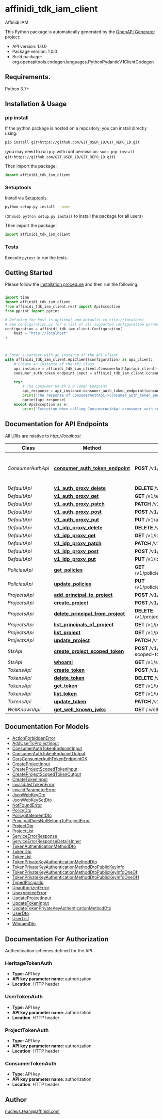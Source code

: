 # affinidi_tdk_iam_client

Affinidi IAM

This Python package is automatically generated by the [OpenAPI Generator](https://openapi-generator.tech) project:

- API version: 1.0.0
- Package version: 1.0.0
- Build package: org.openapitools.codegen.languages.PythonPydanticV1ClientCodegen

## Requirements.

Python 3.7+

## Installation & Usage

### pip install

If the python package is hosted on a repository, you can install directly using:

```sh
pip install git+https://github.com/GIT_USER_ID/GIT_REPO_ID.git
```

(you may need to run `pip` with root permission: `sudo pip install git+https://github.com/GIT_USER_ID/GIT_REPO_ID.git`)

Then import the package:

```python
import affinidi_tdk_iam_client
```

### Setuptools

Install via [Setuptools](http://pypi.python.org/pypi/setuptools).

```sh
python setup.py install --user
```

(or `sudo python setup.py install` to install the package for all users)

Then import the package:

```python
import affinidi_tdk_iam_client
```

### Tests

Execute `pytest` to run the tests.

## Getting Started

Please follow the [installation procedure](#installation--usage) and then run the following:

```python

import time
import affinidi_tdk_iam_client
from affinidi_tdk_iam_client.rest import ApiException
from pprint import pprint

# Defining the host is optional and defaults to http://localhost
# See configuration.py for a list of all supported configuration parameters.
configuration = affinidi_tdk_iam_client.Configuration(
    host = "http://localhost"
)



# Enter a context with an instance of the API client
with affinidi_tdk_iam_client.ApiClient(configuration) as api_client:
    # Create an instance of the API class
    api_instance = affinidi_tdk_iam_client.ConsumerAuthApi(api_client)
    consumer_auth_token_endpoint_input = affinidi_tdk_iam_client.ConsumerAuthTokenEndpointInput() # ConsumerAuthTokenEndpointInput | ConsumerAuthTokenEndpoint

    try:
        # The Consumer OAuth 2.0 Token Endpoint
        api_response = api_instance.consumer_auth_token_endpoint(consumer_auth_token_endpoint_input)
        print("The response of ConsumerAuthApi->consumer_auth_token_endpoint:\n")
        pprint(api_response)
    except ApiException as e:
        print("Exception when calling ConsumerAuthApi->consumer_auth_token_endpoint: %s\n" % e)

```

## Documentation for API Endpoints

All URIs are relative to _http://localhost_

| Class             | Method                                                                                   | HTTP request                                     | Description                           |
| ----------------- | ---------------------------------------------------------------------------------------- | ------------------------------------------------ | ------------------------------------- |
| _ConsumerAuthApi_ | [**consumer_auth_token_endpoint**](docs/ConsumerAuthApi.md#consumer_auth_token_endpoint) | **POST** /v1/consumer/oauth2/token               | The Consumer OAuth 2.0 Token Endpoint |
| _DefaultApi_      | [**v1_auth_proxy_delete**](docs/DefaultApi.md#v1_auth_proxy_delete)                      | **DELETE** /v1/auth/{proxy+}                     |
| _DefaultApi_      | [**v1_auth_proxy_get**](docs/DefaultApi.md#v1_auth_proxy_get)                            | **GET** /v1/auth/{proxy+}                        |
| _DefaultApi_      | [**v1_auth_proxy_patch**](docs/DefaultApi.md#v1_auth_proxy_patch)                        | **PATCH** /v1/auth/{proxy+}                      |
| _DefaultApi_      | [**v1_auth_proxy_post**](docs/DefaultApi.md#v1_auth_proxy_post)                          | **POST** /v1/auth/{proxy+}                       |
| _DefaultApi_      | [**v1_auth_proxy_put**](docs/DefaultApi.md#v1_auth_proxy_put)                            | **PUT** /v1/auth/{proxy+}                        |
| _DefaultApi_      | [**v1_idp_proxy_delete**](docs/DefaultApi.md#v1_idp_proxy_delete)                        | **DELETE** /v1/idp/{proxy+}                      |
| _DefaultApi_      | [**v1_idp_proxy_get**](docs/DefaultApi.md#v1_idp_proxy_get)                              | **GET** /v1/idp/{proxy+}                         |
| _DefaultApi_      | [**v1_idp_proxy_patch**](docs/DefaultApi.md#v1_idp_proxy_patch)                          | **PATCH** /v1/idp/{proxy+}                       |
| _DefaultApi_      | [**v1_idp_proxy_post**](docs/DefaultApi.md#v1_idp_proxy_post)                            | **POST** /v1/idp/{proxy+}                        |
| _DefaultApi_      | [**v1_idp_proxy_put**](docs/DefaultApi.md#v1_idp_proxy_put)                              | **PUT** /v1/idp/{proxy+}                         |
| _PoliciesApi_     | [**get_policies**](docs/PoliciesApi.md#get_policies)                                     | **GET** /v1/policies/principals/{principalId}    |
| _PoliciesApi_     | [**update_policies**](docs/PoliciesApi.md#update_policies)                               | **PUT** /v1/policies/principals/{principalId}    |
| _ProjectsApi_     | [**add_principal_to_project**](docs/ProjectsApi.md#add_principal_to_project)             | **POST** /v1/projects/principals                 |
| _ProjectsApi_     | [**create_project**](docs/ProjectsApi.md#create_project)                                 | **POST** /v1/projects                            |
| _ProjectsApi_     | [**delete_principal_from_project**](docs/ProjectsApi.md#delete_principal_from_project)   | **DELETE** /v1/projects/principals/{principalId} |
| _ProjectsApi_     | [**list_principals_of_project**](docs/ProjectsApi.md#list_principals_of_project)         | **GET** /v1/projects/principals                  |
| _ProjectsApi_     | [**list_project**](docs/ProjectsApi.md#list_project)                                     | **GET** /v1/projects                             |
| _ProjectsApi_     | [**update_project**](docs/ProjectsApi.md#update_project)                                 | **PATCH** /v1/projects/{projectId}               |
| _StsApi_          | [**create_project_scoped_token**](docs/StsApi.md#create_project_scoped_token)            | **POST** /v1/sts/create-project-scoped-token     |
| _StsApi_          | [**whoami**](docs/StsApi.md#whoami)                                                      | **GET** /v1/sts/whoami                           |
| _TokensApi_       | [**create_token**](docs/TokensApi.md#create_token)                                       | **POST** /v1/tokens                              |
| _TokensApi_       | [**delete_token**](docs/TokensApi.md#delete_token)                                       | **DELETE** /v1/tokens/{tokenId}                  |
| _TokensApi_       | [**get_token**](docs/TokensApi.md#get_token)                                             | **GET** /v1/tokens/{tokenId}                     |
| _TokensApi_       | [**list_token**](docs/TokensApi.md#list_token)                                           | **GET** /v1/tokens                               |
| _TokensApi_       | [**update_token**](docs/TokensApi.md#update_token)                                       | **PATCH** /v1/tokens/{tokenId}                   |
| _WellKnownApi_    | [**get_well_known_jwks**](docs/WellKnownApi.md#get_well_known_jwks)                      | **GET** /.well-known/jwks.json                   |

## Documentation For Models

- [ActionForbiddenError](docs/ActionForbiddenError.md)
- [AddUserToProjectInput](docs/AddUserToProjectInput.md)
- [ConsumerAuthTokenEndpointInput](docs/ConsumerAuthTokenEndpointInput.md)
- [ConsumerAuthTokenEndpointOutput](docs/ConsumerAuthTokenEndpointOutput.md)
- [CorsConsumerAuthTokenEndpointOK](docs/CorsConsumerAuthTokenEndpointOK.md)
- [CreateProjectInput](docs/CreateProjectInput.md)
- [CreateProjectScopedTokenInput](docs/CreateProjectScopedTokenInput.md)
- [CreateProjectScopedTokenOutput](docs/CreateProjectScopedTokenOutput.md)
- [CreateTokenInput](docs/CreateTokenInput.md)
- [InvalidJwtTokenError](docs/InvalidJwtTokenError.md)
- [InvalidParameterError](docs/InvalidParameterError.md)
- [JsonWebKeyDto](docs/JsonWebKeyDto.md)
- [JsonWebKeySetDto](docs/JsonWebKeySetDto.md)
- [NotFoundError](docs/NotFoundError.md)
- [PolicyDto](docs/PolicyDto.md)
- [PolicyStatementDto](docs/PolicyStatementDto.md)
- [PrincipalDoesNotBelongToProjectError](docs/PrincipalDoesNotBelongToProjectError.md)
- [ProjectDto](docs/ProjectDto.md)
- [ProjectList](docs/ProjectList.md)
- [ServiceErrorResponse](docs/ServiceErrorResponse.md)
- [ServiceErrorResponseDetailsInner](docs/ServiceErrorResponseDetailsInner.md)
- [TokenAuthenticationMethodDto](docs/TokenAuthenticationMethodDto.md)
- [TokenDto](docs/TokenDto.md)
- [TokenList](docs/TokenList.md)
- [TokenPrivateKeyAuthenticationMethodDto](docs/TokenPrivateKeyAuthenticationMethodDto.md)
- [TokenPrivateKeyAuthenticationMethodDtoPublicKeyInfo](docs/TokenPrivateKeyAuthenticationMethodDtoPublicKeyInfo.md)
- [TokenPrivateKeyAuthenticationMethodDtoPublicKeyInfoOneOf](docs/TokenPrivateKeyAuthenticationMethodDtoPublicKeyInfoOneOf.md)
- [TokenPrivateKeyAuthenticationMethodDtoPublicKeyInfoOneOf1](docs/TokenPrivateKeyAuthenticationMethodDtoPublicKeyInfoOneOf1.md)
- [TypedPricipalId](docs/TypedPricipalId.md)
- [UnauthorizedError](docs/UnauthorizedError.md)
- [UnexpectedError](docs/UnexpectedError.md)
- [UpdateProjectInput](docs/UpdateProjectInput.md)
- [UpdateTokenInput](docs/UpdateTokenInput.md)
- [UpdateTokenPrivateKeyAuthenticationMethodDto](docs/UpdateTokenPrivateKeyAuthenticationMethodDto.md)
- [UserDto](docs/UserDto.md)
- [UserList](docs/UserList.md)
- [WhoamiDto](docs/WhoamiDto.md)

<a id="documentation-for-authorization"></a>

## Documentation For Authorization

Authentication schemes defined for the API:
<a id="HeritageTokenAuth"></a>

### HeritageTokenAuth

- **Type**: API key
- **API key parameter name**: authorization
- **Location**: HTTP header

<a id="UserTokenAuth"></a>

### UserTokenAuth

- **Type**: API key
- **API key parameter name**: authorization
- **Location**: HTTP header

<a id="ProjectTokenAuth"></a>

### ProjectTokenAuth

- **Type**: API key
- **API key parameter name**: authorization
- **Location**: HTTP header

<a id="ConsumerTokenAuth"></a>

### ConsumerTokenAuth

- **Type**: API key
- **API key parameter name**: authorization
- **Location**: HTTP header

## Author

nucleus.team@affinidi.com
